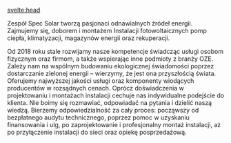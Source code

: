 <script lang="ts"></script>

<svelte:head>
  <title>O nas | Specsolar.pl</title>
  <meta name="description" content="Opis musi być" />
</svelte:head>

Zespół Spec Solar tworzą pasjonaci odnawialnych źródeł energii. Zajmujemy się, doborem i
montażem Instalacji fotowoltaicznych pomp ciepła, klimatyzacji, magazynów energii oraz rekuperacji.

Od 2018 roku stale rozwijamy nasze kompetencje świadcząc usługi osobom fizycznym oraz firmom, a
także wspierając inne podmioty z branży OZE. Zależy nam na wspólnym budowaniu ekologicznej
świadomości poprzez dostarczanie zielonej energii – wierzymy, że jest ona przyszłością świata.
Oferujemy najwyższej jakości usługi oraz komponenty wiodących producentów w rozsądnych cenach.
Oprócz doświadczenia w projektowaniu i montażach instalacji cechuje nas indywidualne podejście do
klienta. Nie boimy się rozmawiać, odpowiadać na pytania i dzielić naszą wiedzą.
Bierzemy odpowiedzialność za cały proces: począwszy od bezpłatnego audytu technicznego, poprzez
pomoc w uzyskaniu finansowania i ulg, po zaprojektowanie i profesjonalny montaż instalacji, aż po
przyłączenie instalacji do sieci oraz opiekę posprzedażową.